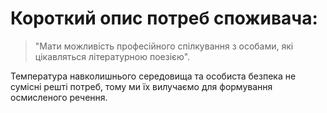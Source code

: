 
# Короткий опис потреб споживача:
> "Мати можливість професійного спілкування з особами, які цікавляться літературною поезією".

Температура навколишнього середовища та особиста безпека не сумісні решті потреб, тому ми їх вилучаємо для формування осмисленого речення.

